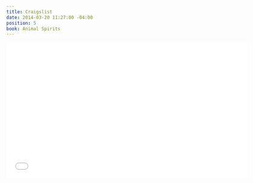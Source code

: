```yaml
---
title: Craigslist
date: 2014-03-20 11:27:00 -04:00
position: 5
book: Animal Spirits
---
```


<iframe width="640" height="360" src="//www.youtube.com/embed/CQwhzPql2lk?rel=0&start=749" frameborder="0" allowfullscreen></iframe>
